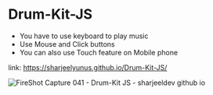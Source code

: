 # Drum-Kit-JS
- You have to use keyboard to play music
- Use Mouse and Click buttons
- You can also use Touch feature on Mobile phone

link: https://sharjeelyunus.github.io/Drum-Kit-JS/

![FireShot Capture 041 - Drum-Kit JS - sharjeeldev github io](https://user-images.githubusercontent.com/61178058/77851396-6d6b6300-71f2-11ea-8386-c40e33b01fe8.png)


